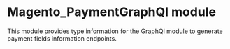 # Magento_PaymentGraphQl module

This module provides type information for the GraphQl module to generate payment fields information endpoints.
